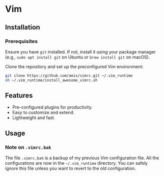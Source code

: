 # Vim

## Installation

### Prerequisites

Ensure you have `git` installed. If not, install it using your package manager (e.g., `sudo apt install git` on Ubuntu or `brew install git` on macOS).

Clone the repository and set up the preconfigured Vim environment:

```bash
git clone https://github.com/amix/vimrc.git ~/.vim_runtime
sh ~/.vim_runtime/install_awesome_vimrc.sh
```

## Features

- Pre-configured plugins for productivity.
- Easy to customize and extend.
- Lightweight and fast.

## Usage

### Note on `.vimrc.bak`

The file `.vimrc.bak` is a backup of my previous Vim configuration file. All the configurations are now in the `~/.vim_runtime` directory. You can safely ignore this file unless you want to revert to the old configuration.
